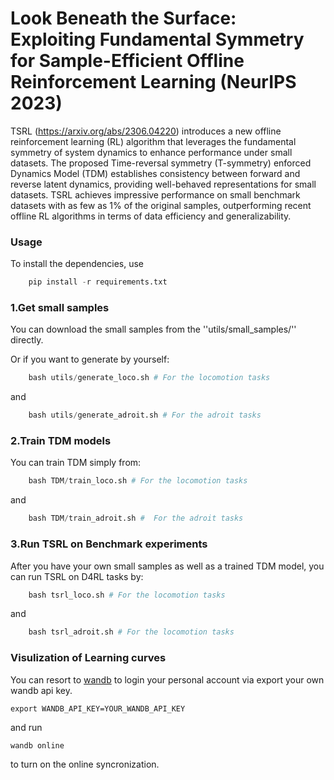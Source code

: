 # Look Beneath the Surface: Exploiting Fundamental Symmetry for Sample-Efficient Offline Reinforcement Learning (NeurIPS 2023)

TSRL (https://arxiv.org/abs/2306.04220) introduces a new offline reinforcement learning (RL) algorithm that leverages the fundamental symmetry of system dynamics to enhance performance under small datasets. The proposed Time-reversal symmetry (T-symmetry) enforced Dynamics Model (TDM) establishes consistency between forward and reverse latent dynamics, providing well-behaved representations for small datasets. TSRL achieves impressive performance on small benchmark datasets with as few as 1% of the original samples, outperforming recent offline RL algorithms in terms of data efficiency and generalizability.


### Usage
To install the dependencies, use 
```python
    pip install -r requirements.txt
```

### 1.Get small samples
You can download the small samples from the ''utils/small_samples/'' directly. 

Or if you want to generate by yourself:
```python
    bash utils/generate_loco.sh # For the locomotion tasks
```
and
```python
    bash utils/generate_adroit.sh # For the adroit tasks
```

### 2.Train TDM models
You can train TDM simply from:

```python
    bash TDM/train_loco.sh # For the locomotion tasks 
```
and
```python
    bash TDM/train_adroit.sh #  For the adroit tasks
```

### 3.Run TSRL on Benchmark experiments
After you have your own small samples as well as a trained TDM model, you can run TSRL on D4RL tasks by:

```python
    bash tsrl_loco.sh # For the locomotion tasks 
```
and
```python
    bash tsrl_adroit.sh # For the locomotion tasks 
```

### Visulization of Learning curves
You can resort to [wandb](https://wandb.ai/site) to login your personal account via export your own wandb api key.
```
export WANDB_API_KEY=YOUR_WANDB_API_KEY
```
and run 
```
wandb online
```
to turn on the online syncronization.



